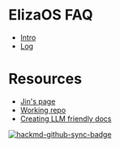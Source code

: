ElizaOS FAQ
===

- [Intro](/-GOUqb5EQAqYWvltIDbT9A)
- [Log](/w3oeUhTSTxGDxD8-eol6yw)


Resources
===
- [Jin's page](https://hackmd.io/@XR/elizaos-rpgf)
- [Working repo](https://github.com/bealers/eliza-faq)
- [Creating LLM friendly docs](https://hackmd.io/@XR/elizaos-rpgf/https%3A%2F%2Fdocs.kapa.ai%2Fblog%2Foptimizing-technical-documentation-for-llms)

[![hackmd-github-sync-badge](https://hackmd.io/5Na4Oa9XSK-KLQ3bwFU6YA/badge)](https://hackmd.io/5Na4Oa9XSK-KLQ3bwFU6YA)

